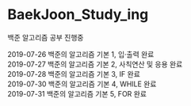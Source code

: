 # BaekJoon_Study_ing
백준 알고리즘 공부 진행중


2019-07-26 백준의 알고리즘 기본 1, 입·출력 완료<br>
2019-07-27 백준의 알고리즘 기본 2, 사칙연산 및 응용 완료<br>
2019-07-28 백준의 알고리즘 기본 3, IF 완료<br>
2019-07-30 백준의 알고리즘 기본 4, WHILE 완료<br>
2019-07-31 백준의 알고리즘 기본 5, FOR 완료<br>

